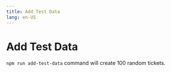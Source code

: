 ```yaml
---
title: Add Test Data
lang: en-US
---
```


# Add Test Data

`npm run add-test-data` command will create 100 random tickets.